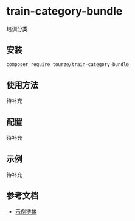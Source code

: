 # train-category-bundle

培训分类

## 安装

```bash
composer require tourze/train-category-bundle
```

## 使用方法

待补充

## 配置

待补充

## 示例

待补充

## 参考文档

- [示例链接](https://example.com)
